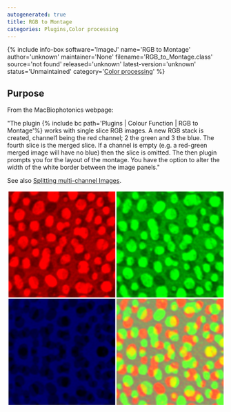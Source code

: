 ```yaml
---
autogenerated: true
title: RGB to Montage
categories: Plugins,Color processing
---
```


{% include info-box software='ImageJ' name='RGB to Montage' author='unknown' maintainer='None' filename='RGB\_to\_Montage.class' source='not found' released='unknown' latest-version='unknown' status='Unmaintained' category='[Color processing](Category_Color_processing)' %}

## Purpose

From the MacBiophotonics webpage:

"The plugin {% include bc path='Plugins | Colour Function | RGB to Montage'%} works with single slice RGB images. A new RGB stack is created, channel1 being the red channel; 2 the green and 3 the blue. The fourth slice is the merged slice. If a channel is empty (e.g. a red-green merged image will have no blue) then the slice is omitted. The then plugin prompts you for the layout of the montage. You have the option to alter the width of the white border between the image panels."

See also [Splitting multi-channel Images](/cookbook/color-image-processing#splitting-multi-channel-images).

![](/media/rgb-to-montage-example.png "RGB_to_montage_example.png")

 

